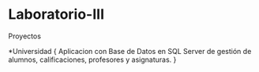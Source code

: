 # Laboratorio-III
Proyectos

*Universidad
{
  Aplicacion con Base de Datos en SQL Server de gestión de alumnos, calificaciones, profesores y asignaturas.
}
